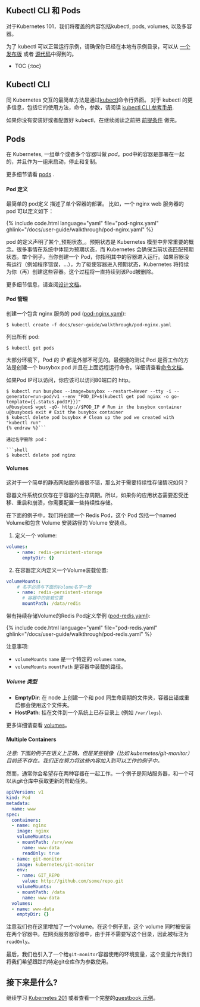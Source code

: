 ---
---

## Kubectl CLI 和 Pods

对于Kubernetes 101，我们将覆盖的内容包括kubectl, pods, volumes, 以及多容器。

为了 kubectl 可以正常运行示例，请确保你已经在本地有示例目录，可以从 [一个发布版](https://github.com/kubernetes/kubernetes/releases) 或者 [源代码](https://github.com/kubernetes/kubernetes)中得到的。

* TOC
{:toc}


## Kubectl CLI

同 Kubernetes 交互的最简单方法是通过[kubectl](/docs/user-guide/kubectl-overview/)命令行界面。
对于 kubectl 的更多信息，包括它的使用方法，命令，参数，请阅读 [kubectl CLI 参考手册](/docs/user-guide/kubectl-overview/).

如果你没有安装好或者配置好 kubectl，在继续阅读之前把 [前提条件](/docs/user-guide/prereqs/) 做完。

## Pods

在 Kubernetes, 一组单个或者多个容器叫做 _pod_。pod中的容器是部署在一起的，并且作为一组来启动，停止和复制。

更多细节请看 [pods](/docs/user-guide/pods/) .


#### Pod 定义

最简单的 pod定义 描述了单个容器的部署。  比如，一个 nginx web 服务器的 pod 可以定义如下：

{% include code.html language="yaml" file="pod-nginx.yaml" ghlink="/docs/user-guide/walkthrough/pod-nginx.yaml" %}

pod 的定义声明了某个_预期状态_。预期状态是 Kubernetes 模型中非常重要的概念。很多事情在系统中体现为预期状态，而 Kubernetes 会确保当前状态匹配预期状态。举个例子，当你创建一个 Pod，你指明其中的容器进入运行。如果容器没有运行（例如程序错误，...），为了驱使容器进入预期状态，Kubernetes 将持续为你（再）创建这些容器。这个过程将一直持续到该Pod被删除。

更多细节信息，请查阅[设计文档](https://github.com/kubernetes/kubernetes/blob/{{page.githubbranch}}/docs/design/README.md)。


#### Pod 管理

创建一个包含 nginx 服务的 pod ([pod-nginx.yaml](/docs/user-guide/walkthrough/pod-nginx.yaml)):

```shell
$ kubectl create -f docs/user-guide/walkthrough/pod-nginx.yaml
```

列出所有 pod:

```shell
$ kubectl get pods
```

大部分环境下，Pod 的 IP 都是外部不可见的。最便捷的测试 Pod 是否工作的方法是创建一个 busybox pod 并且在上面远程运行命令。详细请查看[命令文档](/docs/user-guide/getting-into-containers/)。

如果Pod IP可以访问，你应该可以访问80端口的 http。

```shell{% raw %}
$ kubectl run busybox --image=busybox --restart=Never --tty -i --generator=run-pod/v1 --env "POD_IP=$(kubectl get pod nginx -o go-template={{.status.podIP}})"
u@busybox$ wget -qO- http://$POD_IP # Run in the busybox container
u@busybox$ exit # Exit the busybox container
$ kubectl delete pod busybox # Clean up the pod we created with "kubectl run"
{% endraw %}```

通过名字删除 pod：

```shell
$ kubectl delete pod nginx
```


#### Volumes

这对于一个简单的静态网站服务器很不错，那么对于需要持续性存储情况如何？

容器文件系统仅仅存在于容器的生存周期。所以，如果你的应用状态需要忍受迁移、重启和崩溃，你需要配置一些持续性存储。

在下面的例子中，我们将创建一个 Redis Pod，这个 Pod 包括一个named Volume和包含 Volume 安装路径的 Volume 安装点。

1. 定义一个 volume:

```yaml
volumes:
    - name: redis-persistent-storage
      emptyDir: {}
```

2. 在容器定义内定义一个Volume装载位置:

```yaml
volumeMounts:
    # 名字必须与下面的Volume名字一致
    - name: redis-persistent-storage
      # 容器中的装载位置
      mountPath: /data/redis
```

带有持续存储Volume的Redis Pod定义举例 ([pod-redis.yaml](/docs/user-guide/walkthrough/pod-redis.yaml)):

{% include code.html language="yaml" file="pod-redis.yaml" ghlink="/docs/user-guide/walkthrough/pod-redis.yaml" %}

注意事项:

- `volumeMounts` `name` 是一个特定的  `volumes` `name`。
- `volumeMounts` `mountPath` 是容器中装载的路径。

##### Volume 类型

- **EmptyDir**: 在 node 上创建一个和 pod 同生命周期的文件夹，容器出错或重启都会使用这个文件夹。
- **HostPath**: 挂在文件到一个系统上已存目录上 (例如 `/var/logs`).

更多详细请查看 [volumes](/docs/user-guide/volumes/)。


#### Multiple Containers

_注意:
下面的例子在语义上正确，但是某些镜像（比如 kubernetes/git-monitor）目前还不存在。我们正在努力将这些内容加入到可以工作的例子中。_


然而，通常你会希望存在两种容器在一起工作。一个例子是网站服务器，和一个可以从git仓库中获取更新的帮助任务。

```yaml
apiVersion: v1
kind: Pod
metadata:
  name: www
spec:
  containers:
  - name: nginx
    image: nginx
    volumeMounts:
    - mountPath: /srv/www
      name: www-data
      readOnly: true
  - name: git-monitor
    image: kubernetes/git-monitor
    env:
    - name: GIT_REPO
      value: http://github.com/some/repo.git
    volumeMounts:
    - mountPath: /data
      name: www-data
  volumes:
  - name: www-data
    emptyDir: {}
```

注意我们也在这里增加了一个volume。在这个例子里，这个 volume 同时被安装在两个容器中。在网页服务器容器中，由于并不需要写这个目录，因此被标注为`readOnly`。

最后，我们也引入了一个给`git-monitor`容器使用的环境变量，这个变量允许我们将我们希望跟踪的特定git仓库作为参数使用。

## 接下来是什么?

继续学习 [Kubernetes 201](/docs/user-guide/walkthrough/k8s201) 或者查看一个完整的[guestbook 示例](https://github.com/kubernetes/kubernetes/tree/{{page.githubbranch}}/examples/guestbook/)。
